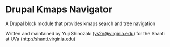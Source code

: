 Drupal Kmaps Navigator
======================

A Drupal block module that provides kmaps search and tree navigation

Written and maintained by Yuji Shinozaki (ys2n@virginia.edu) for the Shanti at UVa (http://shanti.virginia.edu)

